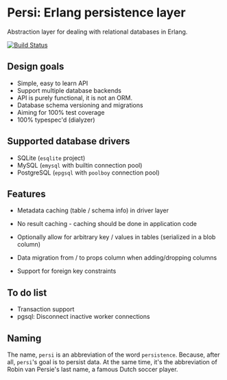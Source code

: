 Persi: Erlang persistence layer
===============================

Abstraction layer for dealing with relational databases in Erlang.

[![Build Status](https://travis-ci.org/arjan/persi.svg?branch=master)](https://travis-ci.org/arjan/persi)


Design goals
------------

* Simple, easy to learn API
* Support multiple database backends
* API is purely functional, it is not an ORM.
* Database schema versioning and migrations
* Aiming for 100% test coverage
* 100% typespec'd (dialyzer)


Supported database drivers
--------------------------
* SQLite (`esqlite` project)
* MySQL (`emysql` with builtin connection pool)
* PostgreSQL (`epgsql` with `poolboy` connection pool)


Features
--------

* Metadata caching (table / schema info) in driver layer
* No result caching - caching should be done in application code

* Optionally allow for arbitrary key / values in tables (serialized in a blob column)

* Data migration from / to props column when adding/dropping columns
* Support for foreign key constraints


To do list
----------
* Transaction support
* pgsql: Disconnect inactive worker connections 


Naming
------

The name, `persi` is an abbreviation of the word
`persistence`. Because, after all, `persi`'s goal is to persist
data. At the same time, it's the abbreviation of Robin van Persie's
last name, a famous Dutch soccer player.


